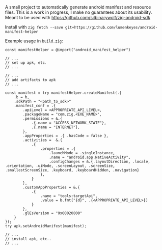 A small project to automatically generate android manifest and resource files. This is a work in progress, I make no guarantees about its usability. Meant to be used with https://github.com/silbinarywolf/zig-android-sdk

Install with `zig fetch --save git+https://github.com/lumenkeyes/android-manifest-helper`

Example usage in `build.zig`:
```zig
const manifestHelper = @import("android_manifest_helper")

// ...
// set up apk, etc.
// ...

// ...
// add artifacts to apk
// ...

const manifest = try manifestHelper.createManifest(.{
    .b = b,
    .sdkPath = "<path_to_sdk>"
    .manifest_conf = .{
        .apiLevel = <APPROPRIATE_API_LEVEL>,
        .packageName = "com.zig.<EXE_NAME>",
        .permissions = &.{
            .{.name = "ACCESS_NETWORK_STATE"}, 
            .{.name = "INTERNET"},
        },
        .appProperties = .{ .hasCode = false },
        .activities =  &.{
            .{
                .properties = .{
                    .launchMode = .singleInstance,
                    .name = "android.app.NativeActivity",
                    .configChanges = &.{.layoutDirection, .locale, .orientation, .uiMode, .screenLayout, .screenSize, .smallestScreenSize, .keyboard, .keyboardHidden, .navigation}
                },
            }
        },
        .customAppProperties = &.{
            .{
                .name = "tools:targetApi",
                .value = b.fmt("{d}", .{<APPROPRIATE_API_LEVEL>})
            }
        },
        .glEsVersion = "0x00020000"
    }
});
try apk.setAndroidManifest(manifest);

// ...
// install apk, etc..
// ...
